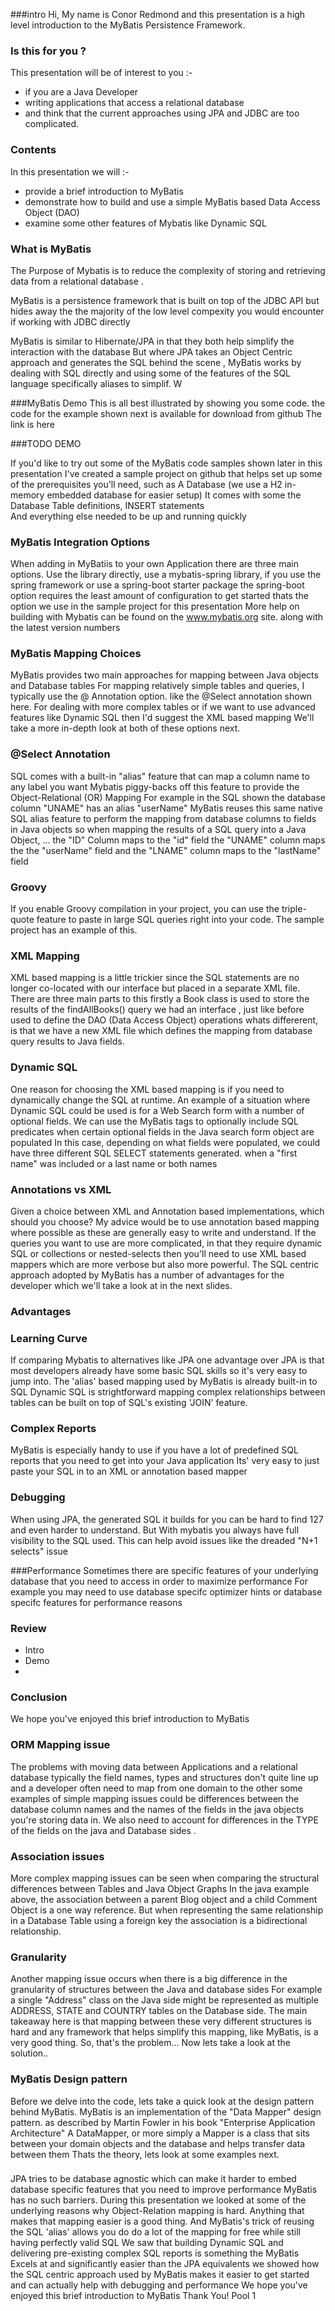 ###intro
Hi, My name is Conor Redmond and this presentation
is a high level introduction to the MyBatis Persistence Framework.

### Is this for you  ?
This presentation will be of interest to you :- 
- if you are a Java Developer  
- writing applications that  access a relational database
- and think that the current approaches using JPA and JDBC are too complicated.


### Contents 
In this presentation we will :-
- provide a brief introduction to MyBatis 
- demonstrate how to build and use a simple MyBatis based Data Access Object (DAO)
-  examine some other features of Mybatis like Dynamic SQL  



###  What is MyBatis
The Purpose of Mybatis is to reduce the complexity of storing and retrieving data from a relational database .

 MyBatis  is a persistence framework that is built  on top of the JDBC API 
 but   hides away the the majority of the low level compexity you would encounter if working with JDBC directly
 
 
MyBatis is similar to Hibernate/JPA in that they both help simplify the interaction with the database
But where JPA takes an Object Centric approach and generates the SQL behind the scene ,
  MyBatis works by dealing with SQL directly and using some of the features of the SQL language specifically aliases to simplif.
W


###MyBatis Demo
This is all best illustrated by showing you some code. 
the code for the example shown next is available for download from github 
The link is here

###TODO  DEMO


If you'd like to try out some of the MyBatis code samples shown later in this presentation
I've created a sample project on github
that helps set up some of the prerequisites you'll need, such as
A Database
(we use a H2 in-memory embedded database for easier setup)
It comes with some the Database Table definitions, INSERT statements  
And everything else needed to be up and running quickly

### MyBatis Integration Options
When adding in MyBatiis to your own Application there are three main options.
Use the library directly,
use a mybatis-spring library, if you use the spring framework
or use a spring-boot starter package
the spring-boot option requires the least amount of configuration to get started
thats the option we use in the sample project for this presentation
More help on building with Mybatis can be found on the www.mybatis.org site.
along with the latest version numbers


### MyBatis Mapping Choices 
MyBatis provides two main approaches for mapping between Java objects and Database tables
For mapping relatively simple tables and queries, I typically use the @ Annotation option.
like the @Select annotation shown here.
For dealing with more complex tables
or if we want to use advanced features like Dynamic SQL
then I'd suggest the XML based mapping
We'll take a more in-depth look at both of these options next.
 
### @Select Annotation 
 
SQL comes with a built-in "alias" feature
that can map a column name to any label you want
Mybatis piggy-backs off this feature to provide the Object-Relational (OR) Mapping
For example in the SQL shown the database column "UNAME" has an alias "userName"
MyBatis reuses this same native SQL alias feature
to perform the mapping
from database columns
to fields in  Java objects
so when mapping the results of a SQL query into a Java Object, ...
the "ID" Column maps to the "id" field
the "UNAME" column maps the the "userName" field
and the "LNAME" column maps to the "lastName" field

### Groovy 
If you enable Groovy compilation in your project,
you can use the triple-quote feature
to paste in large SQL queries right into your code.
The sample project has an example of this.

### XML Mapping
XML based mapping is a little trickier
since the SQL statements are no longer co-located with our interface
but placed in a separate XML file.
There are three main parts to this
firstly a Book class is used to store the results of the findAllBooks() query
we had an interface , just like before used to define the DAO (Data Access Object) operations
whats differerent,  is that we have a new XML file which defines the mapping from database query  results to Java fields.

### Dynamic SQL
One reason for choosing the XML based mapping
is if you need to dynamically change the SQL at runtime.
An example of a situation where Dynamic SQL could be used
is for a Web Search form with a number of optional fields.
We can use the MyBatis <if> tags
to optionally include SQL predicates
when certain optional fields in the Java search form object are populated
In this case, depending on what fields were populated, we could have
three different SQL SELECT statements generated.
when a "first name" was included
or a last name
or both names

### Annotations vs XML
Given a choice between XML and Annotation based implementations, which should you choose?
My advice would be to use annotation based mapping where possible
as these are generally easy to write and understand.
If the queries you want to use are more complicated,
in that they require dynamic SQL or collections or nested-selects
then you'll need to use XML based mappers
which are more verbose but also more powerful.
The SQL centric approach adopted by MyBatis
has a number of advantages for the developer
which we'll take a look at in the next slides.

### Advantages

### Learning Curve
If comparing Mybatis to alternatives like JPA
one advantage over JPA is that
most developers already have some basic SQL skills
so it's very easy to jump into.
The 'alias' based mapping used by MyBatis is already built-in to SQL
Dynamic SQL is strightforward
mapping complex relationships between tables can be built on top of SQL's existing 'JOIN' feature.

### Complex Reports
MyBatis is especially handy to use if you have a lot of predefined SQL reports that you need to get into your Java application
Its' very easy to just paste your SQL in to an XML or annotation based mapper

### Debugging
When using JPA, the generated SQL it builds for you
can be hard to find
127	<UNT>
and even harder to understand.
But With mybatis you always have full visibility to the SQL used.
This can help avoid issues like the dreaded "N+1 selects" issue

###Performance
Sometimes there are specific features of your underlying database
that you need to access in order to maximize performance
For example you may need to use database specifc optimizer hints
or database specifc features for performance reasons

### Review 
- Intro 
- Demo
- 

### Conclusion 

We hope you've enjoyed this brief introduction to MyBatis


   
 ### ORM Mapping issue
The problems with moving data between Applications and a relational database
typically the field names, types and structures don't quite line up
and a developer often need to map from one domain to the other
some examples of simple mapping issues could be
differences between the database column names and the names of the fields in the java objects you're storing data in.
We also need to account for differences in the TYPE of the fields on the java and Database sides .


### Association issues 
More complex mapping issues can be seen
when comparing the structural differences between Tables and Java Object Graphs
In the java example above, the association between a parent Blog object and a child Comment Object
is a one way reference.
But when representing the same relationship in a Database Table using a foreign key
the association is a bidirectional relationship.

### Granularity 
Another  mapping issue occurs when there is a big difference in the granularity of structures between the Java and database sides
For example
a single "Address" class on the Java side
might be represented as multiple ADDRESS, STATE and COUNTRY tables on the Database side.
The main takeaway here is that mapping between these very different structures is hard
and any framework that helps simplify this  mapping, like MyBatis,  is a very good thing.
So, that's the problem...
Now lets take a look at the solution..




### MyBatis Design pattern
Before we delve into the code, lets take a quick look at the design pattern behind MyBatis.
MyBatis is an implementation of the "Data Mapper" design pattern.
as described by Martin Fowler in his book
"Enterprise Application Architecture"
A DataMapper, or more simply a Mapper
is a class that sits between
your domain objects and the database
and helps transfer data between them
Thats the theory, lets look at some examples next.
###
JPA tries to be database agnostic
which can make it harder to embed database specific features that you need to improve performance
MyBatis has no such barriers.
During this presentation we looked at some of the underlying reasons why Object-Relation mapping is hard.
Anything that makes that mapping easier is a good thing.
And MyBatis's trick of reusing the SQL 'alias'
allows you do do a lot of the mapping for free
while still having perfectly valid SQL
We saw that building Dynamic SQL and delivering pre-existing complex SQL reports
is something the MyBatis Excels at
and significantly easier than the JPA equivalents
we showed how the SQL centric approach used by MyBatis
makes it easier to get started
and can actually help with debugging and performance
We hope you've enjoyed this brief introduction to MyBatis
Thank You!
Pool 1